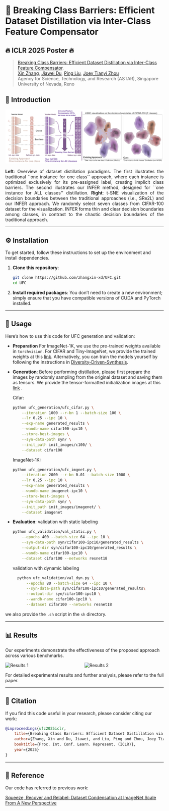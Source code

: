 # 🌟 Breaking Class Barriers: Efficient Dataset Distillation via Inter-Class Feature Compensator
## 🔥 ICLR 2025 Poster 🔥

>[Breaking Class Barriers: Efficient Dataset Distillation via Inter-Class Feature Compensator](https://arxiv.org/abs/2408.06927).<br>
> [Xin Zhang](https://zhangxin-xd.github.io/), [Jiawei Du](https://scholar.google.com/citations?user=WrJKEzEAAAAJ&hl=zh-CN), [Ping Liu](https://pinglmlcv.github.io/pingliu264/), [Joey Tianyi Zhou](https://joeyzhouty.github.io/) <br>
> Agency for Science, Technology, and Research (ASTAR), Singapore <br>
> University of Nevada, Reno
## 📖 Introduction
![Pre-trained Models](imgs/overview.png "Pre-trained Model Overview")
<p align="justify">
<strong>Left</strong>: Overview of dataset distillation paradigms. The first illustrates the traditional ``one instance for one class'' approach, where each instance is optimized exclusively for its pre-assigned label, creating implicit class barriers. The second illustrates our INFER method, designed for ``one instance for ALL classes'' distillation. <strong>Right</strong>: t-SNE visualization of the decision boundaries between the traditional approaches (i.e., SRe2L) and our INFER approach. We randomly select seven classes from CIFAR-100 dataset for the visualization. INFER forms thin and clear decision boundaries among classes, in contrast to the chaotic decision boundaries of the traditional approach.</p>

---

## ⚙️ Installation

To get started, follow these instructions to set up the environment and install dependencies.

1. **Clone this repository**:
    ```bash
    git clone https://github.com/zhangxin-xd/UFC.git
    cd UFC
    ```

2. **Install required packages**:
   You don’t need to create a new environment; simply ensure that you have compatible versions of CUDA and PyTorch installed.
---

## 🚀 Usage

Here’s how to use this code for UFC generation and validation:
- **Preparation**
For ImageNet-1K, we use the pre-trained weights available in `torchvision`.  For CIFAR and Tiny-ImageNet, we provide the trained weights at this [link](https://drive.google.com/drive/folders/1dH96COYa4kCquQ4c6wEnt7QobGMl6M3N?usp=sharing).  Alternatively, you can train the models yourself by following the instructions in [Diversity-Driven-Synthesis](https://github.com/AngusDujw/Diversity-Driven-Synthesis).

- **Generation**:
    Before performing distillation, please first prepare the images by randomly sampling from the original dataset and saving them as tensors. We provide the tensor-formatted initialization images at this [link](https://drive.google.com/drive/folders/1ueAnTXOUGiQ_E9iIssNYmEBX4vlVQEDZ?usp=sharing) .

    Cifar:
    ```bash
    python ufc_generation/ufc_cifar.py \
        --iteration 1000 --r-bn 1 --batch-size 100 \
        --lr 0.25 --ipc 10 \
        --exp-name generated_results \
        --wandb-name cifar100-ipc10 \
        --store-best-images \
        --syn-data-path syn/ \
        --init_path init_images/c100/ \
        --dataset cifar100
    ```
    ImageNet-1K:
    ```bash
    python ufc_generation/ufc_imgnet.py \
        --iteration 2000 --r-bn 0.01 --batch-size 1000 \
        --lr 0.25 --ipc 10 \
        --exp-name generated_results \
        --wandb-name imagenet-ipc10 \
        --store-best-images \
        --syn-data-path syn/ \
        --init_path init_images/imagenet/ \
        --dataset imagenet
    ```
- **Evaluation**:
  validation with static labeling
    ```bash
    python ufc_validation/val_static.py \
        --epochs 400 --batch-size 64 --ipc 10 \
        --syn-data-path syn/cifar100-ipc10/generated_results \
        --output-dir syn/cifar100-ipc10/generated_results \
        --wandb-name cifar100-ipc10 \
        --dataset cifar100 --networks resnet18
    ```
    validation with dynamic labeling
  ```bash
    python ufc_validation/val_dyn.py \
        --epochs 80 --batch-size 64 --ipc 10 \
        --syn-data-path syn/cifar100-ipc10/generated_results\
        --output-dir syn/cifar100-ipc10 \
        --wandb-name cifar100-ipc10 \
        --dataset cifar100 --networks resnet18
    ```

we also provide the `.sh` script in the `sh` directory.

---

## 📊 Results

Our experiments demonstrate the effectiveness of the proposed approach across various benchmarks. 

<div style="display: flex; justify-content: center; align-items: center;">
    <img src="imgs/results1.png" alt="Results 1" width="400"/>
    <img src="imgs/results2.png" alt="Results 2" width="400"/>
</div>

For detailed experimental results and further analysis, please refer to the full paper.

---

## 📑 Citation

If you find this code useful in your research, please consider citing our work:

```bibtex
@inproceedings{ufc2025iclr,
    title={Breaking Class Barriers: Efficient Dataset Distillation via Inter-Class Feature Compensator},
    author={Zhang, Xin and Du, Jiawei, and Liu, Ping and Zhou, Joey Tianyi},
    booktitle={Proc. Int. Conf. Learn. Represent. (ICLR)},
    year={2025}
}
```
---
## 🎉 Reference
Our code has referred to previous work:

[Squeeze, Recover and Relabel: Dataset Condensation at ImageNet Scale From A New Perspective](https://github.com/VILA-Lab/SRe2L)

